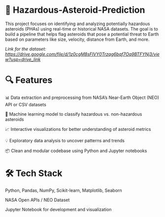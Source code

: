 # 🚀 Hazardous-Asteroid-Prediction

This project focuses on identifying and analyzing potentially hazardous asteroids (PHAs) using real-time or historical NASA datasets. The goal is to build a pipeline that helps flag asteroids that pose a potential threat to Earth based on parameters like size, velocity, distance from Earth, and more.

*Link for the dataset: https://drive.google.com/file/d/1z0cgM8sFIVY0Trzqg6bqf7Oq9BTFYNj3/view?usp=drive_link*

# 🔍 Features
📊 Data extraction and preprocessing from NASA’s Near-Earth Object (NEO) API or CSV datasets

🧠 Machine learning model to classify hazardous vs. non-hazardous asteroids

📈 Interactive visualizations for better understanding of asteroid metrics

💡 Exploratory data analysis to uncover patterns and trends

📦 Clean and modular codebase using Python and Jupyter notebooks

# 🛠 Tech Stack
Python, Pandas, NumPy, Scikit-learn, Matplotlib, Seaborn

NASA Open APIs / NEO Dataset

Jupyter Notebook for development and visualization
